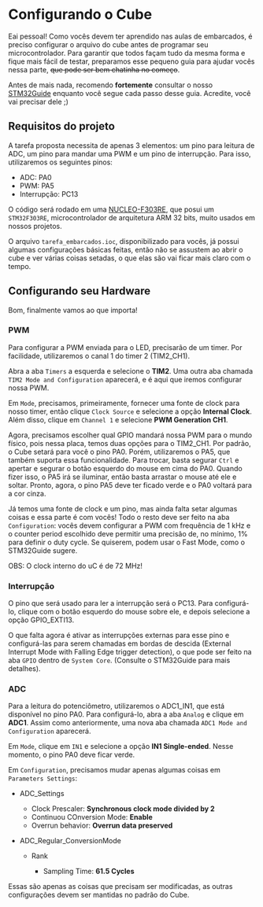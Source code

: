 # Configurando o Cube

Eai pessoal! Como vocês devem ter aprendido nas aulas de embarcados, é preciso configurar o arquivo do cube antes de programar seu microcontrolador. Para garantir que todos façam tudo da mesma forma e fique mais fácil de testar, preparamos esse pequeno guia para ajudar vocês nessa parte, ~~que pode ser bem chatinha no começo~~.

Antes de mais nada, recomendo **fortemente** consultar o nosso [STM32Guide](https://github.com/ThundeRatz/STM32Guide) enquanto você segue cada passo desse guia. Acredite, você vai precisar dele ;)

## Requisitos do projeto

A tarefa proposta necessita de apenas 3 elementos: um pino para leitura de ADC, um pino para mandar uma PWM e um pino de interrupção. Para isso, utilizaremos os seguintes pinos:

* ADC: PA0
* PWM: PA5
* Interrupção: PC13

O código será rodado em uma [NUCLEO-F303RE](https://os.mbed.com/platforms/ST-Nucleo-F303RE/), que posui um `STM32F303RE`, microcontrolador de arquitetura ARM 32 bits, muito usados em nossos projetos.

O arquivo `tarefa_embarcados.ioc`, disponibilizado para vocês, já possui algumas configurações básicas feitas, então não se assustem ao abrir o cube e ver várias coisas setadas, o que elas são vai ficar mais claro com o tempo.

## Configurando seu Hardware

Bom, finalmente vamos ao que importa!

### PWM

Para configurar a PWM enviada para o LED, precisarão de um timer. Por facilidade, utilizaremos o canal 1 do timer 2 (TIM2_CH1).

Abra a aba `Timers` a esquerda e selecione o **TIM2**. Uma outra aba chamada `TIM2 Mode and Configuration` aparecerá, e é aqui que iremos configurar nossa PWM.

Em `Mode`, precisamos, primeiramente, fornecer uma fonte de clock para nosso timer, então clique `Clock Source` e selecione a opção **Internal Clock**. Além disso, clique em `Channel 1` e selecione **PWM Generation CH1**.

Agora, precisamos escolher qual GPIO mandará nossa PWM para o mundo físico, pois nessa placa, temos duas opções para o TIM2_CH1. Por padrão, o Cube setará para você o pino PA0. Porém, utilizaremos o PA5, que também suporta essa funcionalidade. Para trocar, basta segurar `Ctrl` e apertar e segurar o botão esquerdo do mouse em cima do PA0. Quando fizer isso, o PA5 irá se iluminar, então basta arrastar o mouse até ele e soltar. Pronto, agora, o pino PA5 deve ter ficado verde e o PA0 voltará para a cor cinza.

Já temos uma fonte de clock e um pino, mas ainda falta setar algumas coisas e essa parte é com vocês! Todo o resto deve ser feito na aba `Configuration`: vocês devem configurar a PWM com frequência de 1 kHz e o counter period escolhido deve permitir uma precisão de, no mínimo, 1% para definir o duty cycle. Se quiserem, podem usar o Fast Mode, como o STM32Guide sugere.

OBS: O clock interno do uC é de 72 MHz!

### Interrupção

O pino que será usado para ler a interrupção será o PC13. Para configurá-lo, clique com o botão esquerdo do mouse sobre ele, e depois selecione a opção GPIO_EXTI13.

O que falta agora é ativar as interrupções externas para esse pino e configurá-las para serem chamadas em bordas de descida (External Interrupt Mode with Falling Edge trigger detection), o que pode ser feito na aba `GPIO` dentro de `System Core`. (Consulte o STM32Guide para mais detalhes).

### ADC

Para a leitura do potenciômetro, utilizaremos o ADC1_IN1, que está disponível no pino PA0. Para configurá-lo, abra a aba `Analog` e clique em **ADC1**. Assim como anteriormente, uma nova aba chamada `ADC1 Mode and Configuration` aparecerá.

Em `Mode`, clique em `IN1` e selecione a opção **IN1 Single-ended**. Nesse momento, o pino PA0 deve ficar verde.

Em `Configuration`, precisamos mudar apenas algumas coisas em `Parameters Settings`:

* ADC_Settings

    * Clock Prescaler: **Synchronous clock mode divided by 2**
    * Continuou COnversion Mode: **Enable**
    * Overrun behavior: **Overrun data preserved**

* ADC_Regular_ConversionMode

    * Rank

        * Sampling Time: **61.5 Cycles**

Essas são apenas as coisas que precisam ser modificadas, as outras configurações devem ser mantidas no padrão do Cube.
